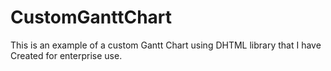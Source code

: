 # CustomGanttChart
This is an example of a custom Gantt Chart using DHTML library that I have Created for enterprise use.
